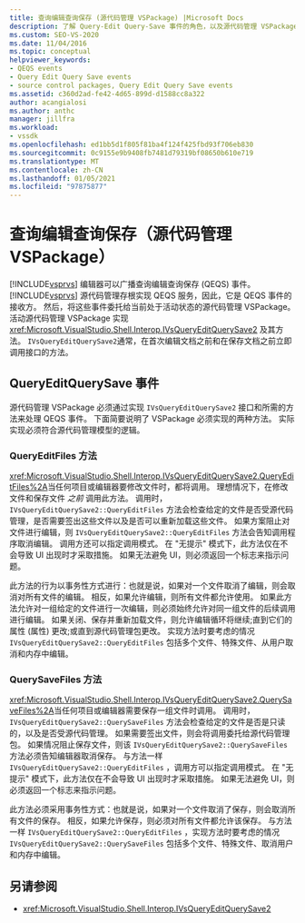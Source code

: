 ```yaml
---
title: 查询编辑查询保存 (源代码管理 VSPackage) |Microsoft Docs
description: 了解 Query-Edit Query-Save 事件的角色，以及源代码管理 VSPackage 如何处理这些事件。
ms.custom: SEO-VS-2020
ms.date: 11/04/2016
ms.topic: conceptual
helpviewer_keywords:
- QEQS events
- Query Edit Query Save events
- source control packages, Query Edit Query Save events
ms.assetid: c360d2ad-fe42-4d65-899d-d1588cc8a322
author: acangialosi
ms.author: anthc
manager: jillfra
ms.workload:
- vssdk
ms.openlocfilehash: ed1bb5d1f805f81ba4f124f425fbd93f706eb830
ms.sourcegitcommit: 0c9155e9b9408fb7481d79319bf08650b610e719
ms.translationtype: MT
ms.contentlocale: zh-CN
ms.lasthandoff: 01/05/2021
ms.locfileid: "97875877"
---
```

# <a name="query-edit-query-save-source-control-vspackage"></a>查询编辑查询保存（源代码管理 VSPackage）
[!INCLUDE[vsprvs](../../code-quality/includes/vsprvs_md.md)] 编辑器可以广播查询编辑查询保存 (QEQS) 事件。 [!INCLUDE[vsprvs](../../code-quality/includes/vsprvs_md.md)] 源代码管理存根实现 QEQS 服务，因此，它是 QEQS 事件的接收方。 然后，将这些事件委托给当前处于活动状态的源代码管理 VSPackage。 活动源代码管理 VSPackage 实现 <xref:Microsoft.VisualStudio.Shell.Interop.IVsQueryEditQuerySave2> 及其方法。 `IVsQueryEditQuerySave2`通常，在首次编辑文档之前和在保存文档之前立即调用接口的方法。

## <a name="queryeditquerysave-events"></a>QueryEditQuerySave 事件
 源代码管理 VSPackage 必须通过实现 `IVsQueryEditQuerySave2` 接口和所需的方法来处理 QEQS 事件。 下面简要说明了 VSPackage 必须实现的两种方法。 实际实现必须符合源代码管理模型的逻辑。

### <a name="queryeditfiles-method"></a>QueryEditFiles 方法
 <xref:Microsoft.VisualStudio.Shell.Interop.IVsQueryEditQuerySave2.QueryEditFiles%2A>当任何项目或编辑器要修改文件时，都将调用。 理想情况下，在修改文件和保存文件 *之前* 调用此方法。 调用时， `IVsQueryEditQuerySave2::QueryEditFiles` 方法会检查给定的文件是否受源代码管理，是否需要签出这些文件以及是否可以重新加载这些文件。 如果方案阻止对文件进行编辑，则 `IVsQueryEditQuerySave2::QueryEditFiles` 方法会告知调用程序取消编辑。 调用方还可以指定调用模式。 在 "无提示" 模式下，此方法仅在不会导致 UI 出现时才采取措施。 如果无法避免 UI，则必须返回一个标志来指示问题。

 此方法的行为以事务性方式进行：也就是说，如果对一个文件取消了编辑，则会取消对所有文件的编辑。 相反，如果允许编辑，则所有文件都允许使用。 如果此方法允许对一组给定的文件进行一次编辑，则必须始终允许对同一组文件的后续调用进行编辑。 如果关闭、保存并重新加载文件，则允许编辑循环将继续;直到它们的属性 (属性) 更改;或直到源代码管理包更改。 实现方法时要考虑的情况 `IVsQueryEditQuerySave2::QueryEditFiles` 包括多个文件、特殊文件、从用户取消和内存中编辑。

### <a name="querysavefiles-method"></a>QuerySaveFiles 方法
 <xref:Microsoft.VisualStudio.Shell.Interop.IVsQueryEditQuerySave2.QuerySaveFiles%2A>当任何项目或编辑器需要保存一组文件时调用。 调用时， `IVsQueryEditQuerySave2::QuerySaveFiles` 方法会检查给定的文件是否是只读的，以及是否受源代码管理。 如果需要签出文件，则会将调用委托给源代码管理包。 如果情况阻止保存文件，则该 `IVsQueryEditQuerySave2::QuerySaveFiles` 方法必须告知编辑器取消保存。 与方法一样 `IVsQueryEditQuerySave2::QueryEditFiles` ，调用方可以指定调用模式。 在 "无提示" 模式下，此方法仅在不会导致 UI 出现时才采取措施。 如果无法避免 UI，则必须返回一个标志来指示问题。

 此方法必须采用事务性方式：也就是说，如果对一个文件取消了保存，则会取消所有文件的保存。 相反，如果允许保存，则必须对所有文件都允许该保存。 与方法一样 `IVsQueryEditQuerySave2::QueryEditFiles` ，实现方法时要考虑的情况 `IVsQueryEditQuerySave2::QuerySaveFiles` 包括多个文件、特殊文件、取消用户和内存中编辑。

## <a name="see-also"></a>另请参阅
- <xref:Microsoft.VisualStudio.Shell.Interop.IVsQueryEditQuerySave2>
